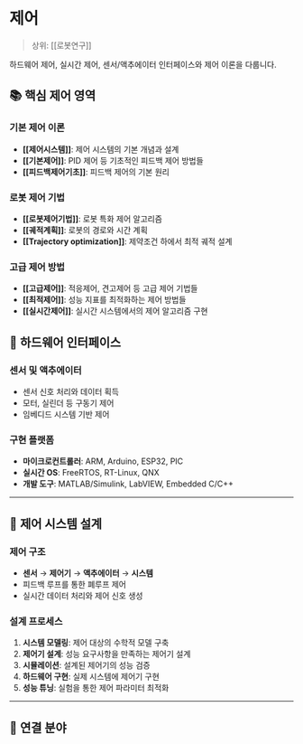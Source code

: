 # 제어

> 상위: [[로봇연구]]

하드웨어 제어, 실시간 제어, 센서/액추에이터 인터페이스와 제어 이론을 다룹니다.

## 📚 핵심 제어 영역

### 기본 제어 이론
- **[[제어시스템]]**: 제어 시스템의 기본 개념과 설계
- **[[기본제어]]**: PID 제어 등 기초적인 피드백 제어 방법들
- **[[피드백제어기초]]**: 피드백 제어의 기본 원리

### 로봇 제어 기법
- **[[로봇제어기법]]**: 로봇 특화 제어 알고리즘
- **[[궤적계획]]**: 로봇의 경로와 시간 계획
- **[[Trajectory optimization]]**: 제약조건 하에서 최적 궤적 설계

### 고급 제어 방법
- **[[고급제어]]**: 적응제어, 견고제어 등 고급 제어 기법들
- **[[최적제어]]**: 성능 지표를 최적화하는 제어 방법들
- **[[실시간제어]]**: 실시간 시스템에서의 제어 알고리즘 구현

## 🔧 하드웨어 인터페이스

### 센서 및 액추에이터
- 센서 신호 처리와 데이터 획득
- 모터, 실린더 등 구동기 제어
- 임베디드 시스템 기반 제어

### 구현 플랫폼
- **마이크로컨트롤러**: ARM, Arduino, ESP32, PIC
- **실시간 OS**: FreeRTOS, RT-Linux, QNX
- **개발 도구**: MATLAB/Simulink, LabVIEW, Embedded C/C++

---

## 🎯 제어 시스템 설계

### 제어 구조
- **센서** → **제어기** → **액추에이터** → **시스템**
- 피드백 루프를 통한 폐루프 제어
- 실시간 데이터 처리와 제어 신호 생성

### 설계 프로세스
1. **시스템 모델링**: 제어 대상의 수학적 모델 구축
2. **제어기 설계**: 성능 요구사항을 만족하는 제어기 설계
3. **시뮬레이션**: 설계된 제어기의 성능 검증
4. **하드웨어 구현**: 실제 시스템에 제어기 구현
5. **성능 튜닝**: 실험을 통한 제어 파라미터 최적화

---

## 🔗 연결 분야
